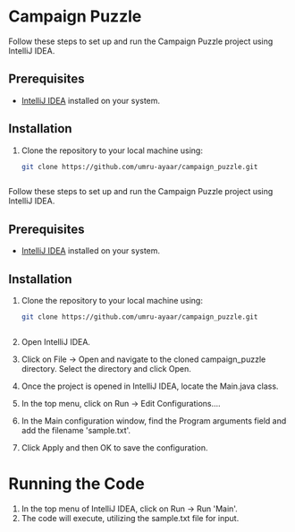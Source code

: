 # Campaign Puzzle

Follow these steps to set up and run the Campaign Puzzle project using IntelliJ IDEA.

## Prerequisites

- [IntelliJ IDEA](https://www.jetbrains.com/idea/) installed on your system.

## Installation

1. Clone the repository to your local machine using:

   ```bash
   git clone https://github.com/umru-ayaar/campaign_puzzle.git



Follow these steps to set up and run the Campaign Puzzle project using IntelliJ IDEA.

## Prerequisites

- [IntelliJ IDEA](https://www.jetbrains.com/idea/) installed on your system.

## Installation

1. Clone the repository to your local machine using:

   ```bash
   git clone https://github.com/umru-ayaar/campaign_puzzle.git



2. Open IntelliJ IDEA.

3. Click on File -> Open and navigate to the cloned campaign_puzzle directory. Select the directory and click Open.

4. Once the project is opened in IntelliJ IDEA, locate the Main.java class.

5. In the top menu, click on Run -> Edit Configurations....

6. In the Main configuration window, find the Program arguments field and add the filename 'sample.txt'.

7. Click Apply and then OK to save the configuration.

# Running the Code
1. In the top menu of IntelliJ IDEA, click on Run -> Run 'Main'.
2. The code will execute, utilizing the sample.txt file for input.